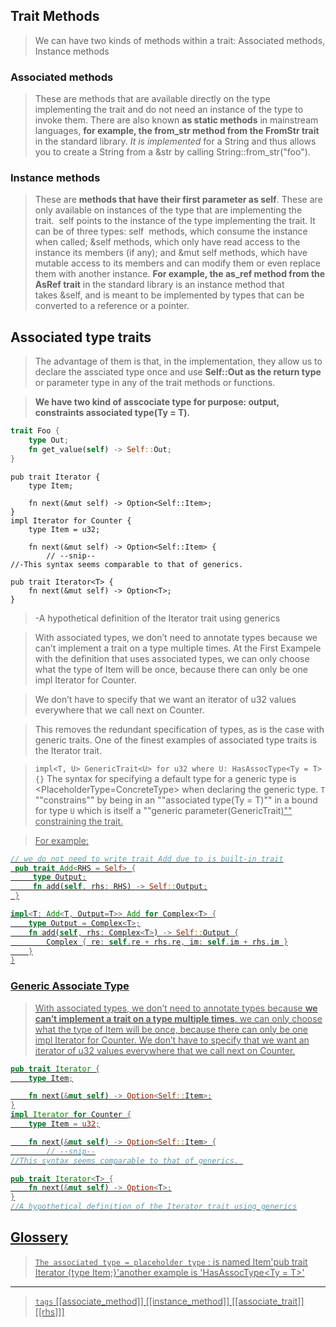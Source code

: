 
## Trait Methods

> We can have two kinds of methods within a trait: Associated methods, Instance methods

### Associated methods
> These are methods that are available directly on the type implementing the trait and do not need an instance of the type to invoke them. There are also known **as static methods** in mainstream languages, **for example, the from_str method from the FromStr trait** in the standard library. *It is implemented* for a String and thus allows you to create a String from a &str by calling String::from_str("foo").

### Instance methods
> These are **methods that have their first parameter as self**. These are only available on instances of the type that are implementing the trait.  self points to the instance of the type implementing the trait. It can be of three types: self  methods, which consume the instance when called; &self methods, which only have read access to the instance its members (if any); and &mut self methods, which have mutable access to its members and can modify them or even replace them with another instance. **For example, the as_ref method from the AsRef trait** in the standard library is an instance method that takes &self, and is meant to be implemented by types that can be converted to a reference or a pointer.


## Associated type traits



> The advantage of them is that, in the implementation, they allow us to declare the assciated type once and use **Self::Out as the return type** or parameter type in any of the trait methods or functions.

> **We have two kind of asscociate type for purpose: output, constraints associated type(Ty = T).**

```rust
trait Foo {
    type Out;
    fn get_value(self) -> Self::Out;
}

```
>

```rust,no_run
pub trait Iterator {
    type Item;

    fn next(&mut self) -> Option<Self::Item>;
}
impl Iterator for Counter {
    type Item = u32;

    fn next(&mut self) -> Option<Self::Item> {
        // --snip--
//-This syntax seems comparable to that of generics. 

pub trait Iterator<T> {
    fn next(&mut self) -> Option<T>;
}
```
> -A hypothetical definition of the Iterator trait using generics

> With associated types, we don’t need to annotate types because we can’t implement a trait on a type multiple times.  At the First Exampele with the definition that uses associated types, we can only choose what the type of Item will be once, because there can only be one impl Iterator for Counter. 

> We don’t have to specify that we want an iterator of u32 values everywhere that we call next on Counter.

> This removes the redundant specification of types, as is the case with generic traits. One of the finest examples of associated type traits is the Iterator trait.

> `impl<T, U> GenericTrait<U> for u32 where U: HasAssocType<Ty = T> {}`
The syntax for specifying a default type for a generic type is <PlaceholderType=ConcreteType> when declaring the generic type.
> `T` ""constrains"" by being in an ""associated type(Ty = T)"" in a bound for type `U` which is itself a ""generic parameter(GenericTrait<U>)"" constraining the trait.
  
> For example:

```rust
// we do not need to write trait Add due to is built-in trait
 pub trait Add<RHS = Self> {
     type Output;
     fn add(self, rhs: RHS) -> Self::Output;
 }

impl<T: Add<T, Output=T>> Add for Complex<T> {
    type Output = Complex<T>;
    fn add(self, rhs: Complex<T>) -> Self::Output {
        Complex { re: self.re + rhs.re, im: self.im + rhs.im }
    }
}
```

### Generic Associate Type

> With associated types, we don’t need to annotate types because **we can’t implement a trait on a type multiple times**. we can only choose what the type of Item will be once, because there can only be one impl Iterator for Counter. We don’t have to specify that we want an iterator of u32 values everywhere that we call next on Counter.

```rust
pub trait Iterator {
    type Item;

    fn next(&mut self) -> Option<Self::Item>;
}
impl Iterator for Counter {
    type Item = u32;

    fn next(&mut self) -> Option<Self::Item> {
        // --snip--
//This syntax seems comparable to that of generics. 

pub trait Iterator<T> {
    fn next(&mut self) -> Option<T>;
}
//A hypothetical definition of the Iterator trait using generics
```


## Glossery

  > `The associated type = placeholder type` :  is named Item'pub trait Iterator {type Item;}'another example is 'HasAssocType<Ty = T>'  

---

> `tags` [[associate_method]] [[instance_method]] [[associate_trait]] [[rhs]]]
